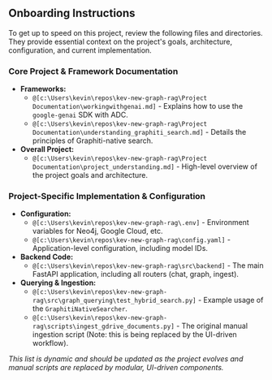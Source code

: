 ## Onboarding Instructions

To get up to speed on this project, review the following files and directories. They provide essential context on the project's goals, architecture, configuration, and current implementation.

### Core Project & Framework Documentation
- **Frameworks:**
  - `@[c:\Users\kevin\repos\kev-new-graph-rag\Project Documentation\workingwithgenai.md]` - Explains how to use the `google-genai` SDK with ADC.
  - `@[c:\Users\kevin\repos\kev-new-graph-rag\Project Documentation\understanding_graphiti_search.md]` - Details the principles of Graphiti-native search.
- **Overall Project:**
  - `@[c:\Users\kevin\repos\kev-new-graph-rag\Project Documentation\project_understanding.md]` - High-level overview of the project goals and architecture.

### Project-Specific Implementation & Configuration
- **Configuration:**
  - `@[c:\Users\kevin\repos\kev-new-graph-rag\.env]` - Environment variables for Neo4j, Google Cloud, etc.
  - `@[c:\Users\kevin\repos\kev-new-graph-rag\config.yaml]` - Application-level configuration, including model IDs.
- **Backend Code:**
  - `@[c:\Users\kevin\repos\kev-new-graph-rag\src\backend]` - The main FastAPI application, including all routers (chat, graph, ingest).
- **Querying & Ingestion:**
  - `@[c:\Users\kevin\repos\kev-new-graph-rag\src\graph_querying\test_hybrid_search.py]` - Example usage of the `GraphitiNativeSearcher`.
  - `@[c:\Users\kevin\repos\kev-new-graph-rag\scripts\ingest_gdrive_documents.py]` - The original manual ingestion script (Note: this is being replaced by the UI-driven workflow).

*This list is dynamic and should be updated as the project evolves and manual scripts are replaced by modular, UI-driven components.*
